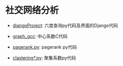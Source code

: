 # 社交网络分析

* [djangoProject](djangoProject): 六度查询py代码及界面的Django代码

* [graph_gcc](graph_gcc): 中心系数C代码

* [pagerank.py](pagerank.py): pagerank py代码


* [clastering*.py](clustering_coefficiency.py): 聚集系数py代码

